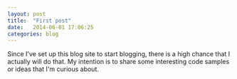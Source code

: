 ```yaml
---
layout: post
title:  "First post"
date:   2014-06-01 17:06:25
categories: blog
---
```


Since I've set up this blog site to start blogging, there is a high chance that I actually will do that. 
My intention is to share some interesting code samples or ideas that I'm curious about. 



